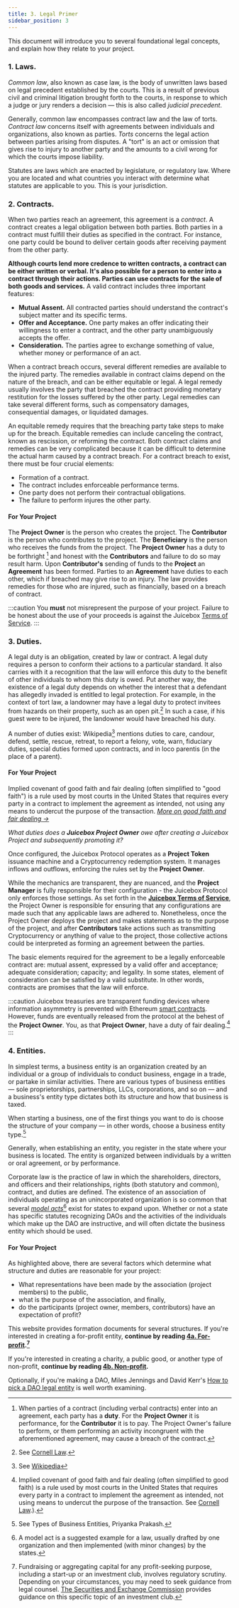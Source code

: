 ```yaml
---
title: 3. Legal Primer
sidebar_position: 3
---
```


This document will introduce you to several foundational legal concepts, and explain how they relate to your project.

### 1. Laws.

_Common law_, also known as case law, is the body of unwritten laws based on legal precedent established by the courts. This is a result of previous civil and criminal litigation brought forth to the courts, in response to which a judge or jury renders a decision — this is also called _judicial precedent_.

Generally, common law encompasses contract law and the law of torts. _Contract law_ concerns itself with agreements between individuals and organizations, also known as parties. _Torts_ concerns the legal action between parties arising from disputes. A "tort" is an act or omission that gives rise to injury to another party and the amounts to a civil wrong for which the courts impose liability.

Statutes are laws which are enacted by legislature, or regulatory law. Where you are located and what countries you interact with determine what statutes are applicable to you. This is your jurisdiction.

### 2. Contracts.

When two parties reach an agreement, this agreement is a _contract_. A contract creates a legal obligation between both parties. Both parties in a contract must fulfill their duties as specified in the contract. For instance, one party could be bound to deliver certain goods after receiving payment from the other party.

**Although courts lend more credence to written contracts, a contract can be either written or verbal. It's also possible for a person to enter into a contract through their actions. Parties can use contracts for the sale of both goods and services.** A valid contract includes three important features:

- **Mutual Assent.** All contracted parties should understand the contract's subject matter and its specific terms.
- **Offer and Acceptance.** One party makes an offer indicating their willingness to enter a contract, and the other party unambiguously accepts the offer.
- **Consideration.** The parties agree to exchange something of value, whether money or performance of an act.

When a contract breach occurs, several different remedies are available to the injured party. The remedies available in contract claims depend on the nature of the breach, and can be either equitable or legal. A legal remedy usually involves the party that breached the contract providing monetary restitution for the losses suffered by the other party. Legal remedies can take several different forms, such as compensatory damages, consequential damages, or liquidated damages.

An equitable remedy requires that the breaching party take steps to make up for the breach. Equitable remedies can include canceling the contract, known as rescission, or reforming the contract. Both contract claims and remedies can be very complicated because it can be difficult to determine the actual harm caused by a contract breach. For a contract breach to exist, there must be four crucial elements:

- Formation of a contract.
- The contract includes enforceable performance terms.
- One party does not perform their contractual obligations.
- The failure to perform injures the other party.

#### For Your Project

The **Project Owner** is the person who creates the project. The **Contributor** is the person who contributes to the project. The **Beneficiary** is the person who receives the funds from the project. The **Project Owner** has a duty to be forthright [^1] and honest with the **Contributors** and failure to do so may result harm. Upon **Contributor's** sending of funds to the **Project** an **Agreement** has been formed. Parties to an **Agreement** have duties to each other, which if breached may give rise to an injury. The law provides remedies for those who are injured, such as financially, based on a breach of contract.

:::caution
You **must** not misrepresent the purpose of your project. Failure to be honest about the use of your proceeds is against the Juicebox [Terms of Service](https://move.xyz/legal/intro/terms-of-service).
:::

### 3. Duties.

A legal duty is an obligation, created by law or contract. A legal duty requires a person to conform their actions to a particular standard. It also carries with it a recognition that the law will enforce this duty to the benefit of other individuals to whom this duty is owed. Put another way, the existence of a legal duty depends on whether the interest that a defendant has allegedly invaded is entitled to legal protection. For example, in the context of tort law, a landowner may have a legal duty to protect invitees from hazards on their property, such as an open pit.[^2] In such a case, if his guest were to be injured, the landowner would have breached his duty.

A number of duties exist: Wikipedia[^3] mentions duties to care, candour, defend, settle, rescue, retreat, to report a felony, vote, warn, fiduciary duties, special duties formed upon contracts, and in loco parentis (in the place of a parent).

#### For Your Project

Implied covenant of good faith and fair dealing (often simplified to "good faith") is a rule used by most courts in the United States that requires every party in a contract to implement the agreement as intended, not using any means to undercut the purpose of the transaction. _[More on good faith and fair dealing →](https://www.law.cornell.edu/wex/implied_covenant_of_good_faith_and_fair_dealing)_

_What duties does a **Juicebox Project Owner** owe after creating a Juicebox Project and subsequently promoting it?_

Once configured, the Juicebox Protocol operates as a **Project Token** issuance machine and a Cryptocurrency redemption system. It manages inflows and outflows, enforcing the rules set by the **Project Owner**.

While the mechanics are transparent, they are nuanced, and the **Project Manager** is fully responsible for their configuration - the Juicebox Protocol only enforces those settings. As set forth in the [**Juicebox Terms of Service**](https://info.juicebox.money/tos/), the Project Owner is responsible for ensuring that any configurations are made such that any applicable laws are adhered to. Nonetheless, once the Project Owner deploys the project and makes statements as to the purpose of the project, and after **Contributors** take actions such as transmitting Cryptocurrency or anything of value to the project, those collective actions could be interpreted as forming an agreement between the parties.

The basic elements required for the agreement to be a legally enforceable contract are: mutual assent, expressed by a valid offer and acceptance; adequate consideration; capacity; and legality. In some states, element of consideration can be satisfied by a valid substitute. In other words, contracts are promises that the law will enforce.

:::caution
Juicebox treasuries are transparent funding devices where information asymmetry is prevented with Ethereum [smart contracts](https://ethereum.org/en/developers/docs/smart-contracts/). However, funds are eventually released from the protocol at the behest of the **Project Owner**. You, as that **Project Owner**, have a duty of fair dealing.[^4]
:::

### 4. Entities.

In simplest terms, a business entity is an organization created by an individual or a group of individuals to conduct business, engage in a trade, or partake in similar activities. There are various types of business entities — sole proprietorships, partnerships, LLCs, corporations, and so on — and a business's entity type dictates both its structure and how that business is taxed.

When starting a business, one of the first things you want to do is choose the structure of your company — in other words, choose a business entity type.[^5]

Generally, when establishing an entity, you register in the state where your business is located. The entity is organized between individuals by a written or oral agreement, or by performance.

Corporate law is the practice of law in which the shareholders, directors, and officers and their relationships, rights (both statutory and common), contract, and duties are defined. The existence of an association of individuals operating as an unincorporated organization is so common that several [_model acts_](https://www.uniformlaws.org/committees/community-home?CommunityKey=40227d3a-8b5d-47c2-8cd0-b0ec12da97f9)[^6] exist for states to expand upon. Whether or not a state has specific statutes recognizing DAOs and the activities of the individuals which make up the DAO are instructive, and will often dictate the business entity which should be used.

#### For Your Project

As highlighted above, there are several factors which determine what structure and duties are reasonable for your project:

- What representations have been made by the association (project members) to the public,
- what is the purpose of the association, and finally,
- do the participants (project owner, members, contributors) have an expectation of profit?

This website provides formation documents for several structures. If you're interested in creating a for-profit entity, **continue by reading [4a. For-profit](for-profit.md).[^7]**

If you're interested in creating a charity, a public good, or another type of non-profit, **continue by reading [4b. Non-profit](non-profit.md).**

Optionally, if you're making a DAO, Miles Jennings and David Kerr's [How to pick a DAO legal entity](https://a16zcrypto.com/dao-legal-entity-how-to-pick/) is well worth examining.

[^1]: When parties of a contract (including verbal contracts) enter into an agreement, each party has a **duty**. For the **Project Owner** it is performance, for the **Contributor** it is to pay. The Project Owner's failure to perform, or them performing an activity incongruent with the aforementioned agreement, may cause a breach of the contract.
[^2]: See [Cornell Law](https://www.law.cornell.edu/wex/legal_duty#:~:text=A%20legal%20duty%20is%20an,whom%20this%20duty%20is%20owed).
[^3]: See [Wikipedia](https://en.wikipedia.org/wiki/Duty)
[^4]: Implied covenant of good faith and fair dealing (often simplified to good faith) is a rule used by most courts in the United States that requires every party in a contract to implement the agreement as intended, not using means to undercut the purpose of the transaction. See [Cornell Law](https://www.law.cornell.edu/wex/implied_covenant_of_good_faith_and_fair_dealing).).
[^5]: See Types of Business Entities, Priyanka Prakash.
[^6]: A model act is a suggested example for a law, usually drafted by one organization and then implemented (with minor changes) by the states.
[^7]: Fundraising or aggregating capital for any profit-seeking purpose, including a start-up or an investment club, involves regulatory scrutiny. Depending on your circumstances, you may need to seek guidance from legal counsel. [The Securities and Exchange Commission](https://www.sec.gov/reportspubs/investor-publications/investorpubsinvclubhtm.html) provides guidance on this specific topic of an investment club.
